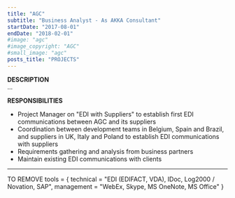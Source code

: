 ```yaml
---
title: "AGC"
subtitle: "Business Analyst - As AKKA Consultant"
startDate: "2017-08-01"
endDate: "2018-02-01"
#image: "agc"
#image_copyright: "AGC"
#small_image: "agc"
posts_title: "PROJECTS"
---
```


<b>DESCRIPTION</b><br>
...<br>

<b>RESPONSIBILITIES</b><br>
- Project Manager on "EDI with Suppliers" to establish first EDI communications between AGC and its suppliers<br>
- Coordination between development teams in Belgium, Spain and Brazil, and suppliers in UK, Italy and Poland to establish EDI communications with suppliers<br>
- Requirements gathering and analysis from business partners<br>
- Maintain existing EDI communications with clients<br>

****

TO REMOVE
tools = {
    technical = "EDI (EDIFACT, VDA), IDoc, Log2000 / Novation, SAP",
    management = "WebEx, Skype, MS OneNote, MS Office"
}
